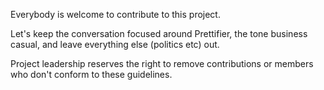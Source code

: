 Everybody is welcome to contribute to this project.

Let's keep the conversation focused around Prettifier,
the tone business casual,
and leave everything else (politics etc) out.

Project leadership reserves the right to remove contributions or members
who don't conform to these guidelines.

